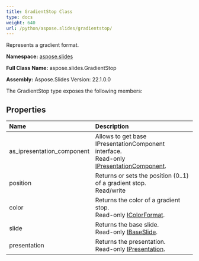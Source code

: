 ```yaml
---
title: GradientStop Class
type: docs
weight: 640
url: /python/aspose.slides/gradientstop/
---
```


Represents a gradient format.

**Namespace:** [aspose.slides](/python/aspose.slides/)

**Full Class Name:** aspose.slides.GradientStop

**Assembly:**  Aspose.Slides Version: 22.1.0.0

The GradientStop type exposes the following members:
## **Properties**
|**Name**|**Description**|
| :- | :- |
|as_ipresentation_component|Allows to get base IPresentationComponent interface.<br/>            Read-only [IPresentationComponent](/python/aspose.slides/ipresentationcomponent/).|
|position|Returns or sets the position (0..1) of a gradient stop.<br/>            Read/write|
|color|Returns the color of a gradient stop.<br/>            Read-only [IColorFormat](/python/aspose.slides/icolorformat/).|
|slide|Returns the base slide.<br/>            Read-only [IBaseSlide](/python/aspose.slides/ibaseslide/).|
|presentation|Returns the presentation. <br/>            Read-only [IPresentation](/python/aspose.slides/ipresentation/).|
